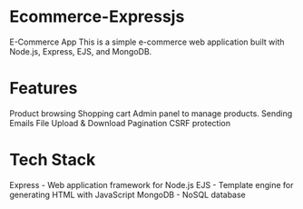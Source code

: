 # Ecommerce-Expressjs
E-Commerce App
This is a simple e-commerce web application built with Node.js, Express, EJS, and MongoDB.

# Features
Product browsing
Shopping cart
Admin panel to manage products.
Sending Emails
File Upload & Download
Pagination
CSRF protection

# Tech Stack
Express - Web application framework for Node.js
EJS - Template engine for generating HTML with JavaScript
MongoDB - NoSQL database
